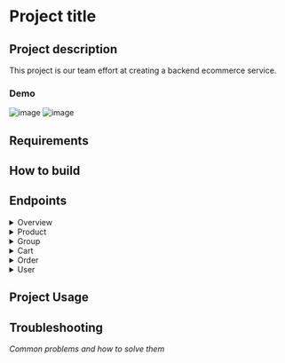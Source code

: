 # Project title

## Project description

This project is our team effort at creating a backend ecommerce service.

### Demo

![image](https://i.picsum.photos/id/442/320/240.jpg?hmac=4y_QlV8sLOjsyHRdQ9u581BmUWjL7o6PHmI_yeWa-Ck) ![image](https://i.picsum.photos/id/442/320/240.jpg?hmac=4y_QlV8sLOjsyHRdQ9u581BmUWjL7o6PHmI_yeWa-Ck)

## Requirements

## How to build

## Endpoints

<details><summary>Overview</summary>

loremipsum

</details>

<details><summary>Product</summary>
  
***

**1. GET TARGET PRODUCT<br>**

**GET** http://yourDeploymentAdress/v1/product/getProduct/{productId}

*This endpoint requires one argument - value of product ID in shop's database<br>*
*Example: http://yourDeploymentAdress/v1/product/getProduct/1294*
*<br>Returns JSON data with product details:*

<details><summary>Example response</summary>

```
{
    "id": 1294,
    "name": "TV",
    "description": "65 inches",
    "price": 3000.00,
    "groupId": 1293
}
```

</details>

**2. GET ALL PRODUCTS<br>**

**GET** http://yourDeploymentAdress/v1/product/getProducts

*This endpoint requires no arguments or body.<br> Returns list of all products, which are saved in shop's database.*

<details><summary>Example response</summary>

```
[
    {
        "id": 1294,
        "name": "TV",
        "description": "65 inches",
        "price": 3000.00,
        "groupId": 1293
    },
    {
        "id": 1295,
        "name": "Computer",
        "description": "MacBook Air",
        "price": 4000.00,
        "groupId": 1293
    }
]
```

</details>

**3. ADD A NEW PRODUCT TO SHOP'S DATABASE**

**POST** http://yourDeploymentAdress/v1/product/createProduct

*This endpoint requires specific body in correct order:<br><br>name<br>description<br>price<br>groupId*

**Before You create a new product, You must create group of products first and assign this product to target group ID !**

<details><summary>Example body</summary>

```
{
    "name": "Computer",
    "description": "MacBook Air",
    "price": 4000,
    "groupId": 1293
}
```

</details>

*ID for this new product in the database is assign automatically.*

<details><summary>Example response</summary>

```
{
    "id": 1294,
    "name": "TV",
    "description": "65 inches",
    "price": 3000.00,
    "groupId": 1293
}
```

</details>

**4. UPDATE PRODUCT IN SHOP'S DATABASE**

**PUT** http://yourDeploymentAdress/v1/product/updateProduct

*This endpoint requires specific body, almost the same as ```createProduct```<br>
The only difference is that You must put product ID (got from database) at the first place.*

<details><summary>Example body</summary>

```
{
    "id": 1294,
    "name": "TV (changed)",
    "description": "55 inches (changed)",
    "price": 2500.00,
    "groupId": 1293
}
```

</details>

*In response You will get JSON data with updated product details.*

<details><summary>Example response</summary>

```
{
    "id": 1294,
    "name": "TV (changed)",
    "description": "55 inches (changed)",
    "price": 2500.00,
    "groupId": 1293
}
```

</details>

**5. DELETE PRODUCT FROM SHOP'S DATABASE**

**DELETE** http://yourDeploymentAdress/v1/product/deleteProduct/{productId}

*This endpoint requires one argument - value of product ID, which You want to remove from shop's database.<br>*
*Example: http://yourDeploymentAdress/v1/product/deleteProduct/1294*
*<br>It doesn't return anything.*

***

</details>

<details><summary>Group</summary>
  
***

**1. GET TARGET GROUP**

**GET** http://yourDeploymentAdress/v1/group/getGroup/{groupId}

*This endpoint requires one argument - value of group ID in shop's database<br>*
*Example: http://yourDeploymentAdress/v1/group/getGroup/12*
*<br>Returns JSON data with group details:*

<details><summary>Example response</summary>

```
{
    "groupId": "12",
    "groupName": "Electronics"
}
```

</details>

**2. GET ALL GROUPS**

**GET** http://yourDeploymentAdress/v1/group/getGroups

*This endpoint requires no arguments or body.<br> Returns list of all groups, which are saved in shop's database.*

<details><summary>Example response</summary>

```
[
    {
        "groupId": "12",
        "groupName": "Electronics"
    },
    {
        "groupId": "13",
        "groupName": "Furnitures"
    },
]
```

</details>

**3. ADD A NEW GROUP TO SHOP'S DATABASE**

**POST** http://yourDeploymentAdress/v1/group/addGroup

*This endpoint requires specific body in correct order:<br><br>groupName<br>*

<details><summary>Example body</summary>

```
{
    "groupName": "Electronics"
}
```

</details>

<details><summary>Example response</summary>

```
{
    "groupId": 16,
    "groupName": "Electronics"
}
```

</details>

**4. UPDATE GROUP IN SHOP'S DATABASE**

**PUT** http://yourDeploymentAdress/v1/group/updateGroup

*This endpoint requires specific body in correct order:<br><br>groupId<br>groupName*

<details><summary>Example body</summary>

```
{
    "groupId": 16,
    "groupName": "Electronics"
}
```

</details>

*In response You will get JSON data with updated group details.*

<details><summary>Example response</summary>

```
{
    "groupId": 16,
    "groupName": "Electronics"
}
```

</details>

***

</details>


<details><summary>Cart</summary>
  
  ***
  
**1. CREATE A NEW EMPTY CART**
  
**POST** http://yourDeploymentAdress/v1/cart/createCart

*This endpoint requires no arguments or body and creates a cart with ID and empty cart entry list.<br>
It returns JSON data with created cart details:*

<details><summary>Example response</summary>

```
{
    "id": 1296,
    "cartEntryList": []
}
```

</details>

**2. GET ALL PRODUCTS FROM TARGET CART**

**GET** http://yourDeploymentAdress/v1/cart/getProducts/{cartId}

*This endpoint requires one argument - value of cart ID.<br>
It returns JSON data with list of cart entries, which belongs to target cart.<br>*
*Example: http://yourDeploymentAdress/v1/cart/getProducts/1296*

<details><summary>Example response</summary>

```
[
    {
        "cartEntryId": 1297,
        "cartId": 1296,
        "productDetails": {
            "id": 1294,
            "name": "TV (changed)",
            "description": "55 inches (changed)",
            "price": 2500.00,
            "groupId": 1293
        },
        "quantity": 2
    },
    {
        "cartEntryId": 1298,
        "cartId": 1296,
        "productDetails": {
            "id": 1295,
            "name": "Computer",
            "description": "MacBook Air",
            "price": 4000.00,
            "groupId": 1293
        },
        "quantity": 2
    }
]
```

</details>

**3. ADD NEW ENTRY TO TARGET CART**

**POST** http://yourDeploymentAdress/v1/cart/addProduct

*This endpoint requires specific body in correct order:<br><br>cartId<br>productId<br>quantity<br>*

<details><summary>Example body</summary>

```
{
    "cartId": 1296,
    "productId": 1295,
    "quantity": 2
}
```

</details>

*It returns JSON data with new cart entry details: entry ID, ID of cart, which contains this entry, product details and quantity.*

<details><summary>Example response</summary>

```
{
    "cartEntryId": 1298,
    "cartId": 1296,
    "productDetails": {
        "id": 1295,
        "name": "Computer",
        "description": "MacBook Air",
        "price": 4000.00,
        "groupId": 1293
    },
    "quantity": 2
}
```

</details>

**4. DELETE ENTRY FROM TARGET CART**

**DELETE** http://yourDeploymentAdress/v1/cart/deleteProduct/{cartEntryId}

*This endpoint requires one argument - value of cart entry ID, which You want to remove.*
*Example: http://yourDeploymentAdress/v1/cart/deleteProduct/1298*
*<br>It doesn't return anything.*

**5. DELETE CART**

**DELETE** http://yourDeploymentAdress/v1/cart/deleteProduct/{cartId}

*This endpoint requires one argument - value of cart ID, which You want to remove.*
*Example: http://yourDeploymentAdress/v1/cart/deleteProduct/1296*
*<br>It doesn't return anything.*

***

</details>

<details><summary>Order</summary>
  
  ***

**GET** http://endpoint/v1/loremipsum

*description*

<details><summary>Body</summary>

```
{


}
```

</details>

**GET** http://endpoint/v1/loremipsum

*description*

<details><summary>Body</summary>

```
{


}
```

</details>

**PUT** http://endpoint/v1/loremipsum

*description*

<details><summary>Body</summary>

```
{


}
```

</details>

**POST** http://endpoint/v1/loremipsum

*description*

<details><summary>Body</summary>

```
{


}
```

</details>


**DELETE** http://endpoint/v1/loremipsum

*description*

***

</details>

<details><summary>User</summary>
  
  ***

**1. GET ALL USER**

**GET** http://yourDeploymentAdress/v1/user/getUsers

*This endpoint requires no arguments or body.<br> Returns list of all users, which are saved in shop's database.*

<details><summary>Body</summary>

```
[
    {
        "id": 1,
        "username": "Piotr",
        "status": "1",
        "userKey": 59403
    },
    {
        "id": 2,
        "username": "Admin",
        "status": "1",
        "userKey": 96997
    },
    {
        "id": 3,
        "username": "User",
        "status": "0",
        "userKey": 31251
    }
]
```

</details>

**2. GET USER BY ID**

**GET** http://yourDeploymentAdress/v1/user/getUser/{id}

*This endpoint requires one argument - value of user ID in shop's database<br>*
*Example: http://yourDeploymentAdress/v1/user/getUser/3*
*<br>Returns JSON data with user details:*

<details><summary>Body</summary>

```
{
    "id": 3,
    "username": "User",
    "status": "0",
    "userKey": 31251
}
```

</details>

**3. UPDATE PRODUCT IN SHOP'S DATABASE**

**PUT** http://yourDeploymentAdress/v1/user/updateUser

*This endpoint requires specific body, almost the same as ```createUser```<br>
The only difference is that You must put user ID (got from database) at the first place.*

<details><summary>Example body</summary>

```
{
    "id": 2,
    "username": "Admin - update",
    "status": "1",
    "userKey": 96997
}
```

</details>

*In response You will get JSON data with updated user details.*

<details><summary>Example response</summary>

```
{
    "id": 2,
    "username": "Admin - update",
    "status": "1",
    "userKey": 96997
}
```

</details>

**4. ADD A NEW USER TO SHOP'S DATABASE**

**POST** http://yourDeploymentAdress/v1/user/createUser

*This endpoint requires specific body in correct order:<br><br>username<br>status<br>userKey*

<details><summary>Example body</summary>

```
{
    "username": "User",
    "status": "0",
    "userKey": 31251
}
```

</details>

*ID for this new user in the database is assign automatically.*

<details><summary>Body</summary>

```
{
    "id": 3,
    "username": "User",
    "status": "0",
    "userKey": 31251
}
```

</details>

**5. DELETE USER FROM SHOP'S DATABASE**

**DELETE** http://yourDeploymentAdress/v1/user/deleteUser/{id}

*This endpoint requires one argument - value of user ID, which You want to remove from shop's database.<br>*
*Example: http://yourDeploymentAdress/v1/user/deleteUser/1*
*<br>It doesn't return anything.*

***

</details>

## Project Usage

## Troubleshooting
_Common problems and how to solve them_
